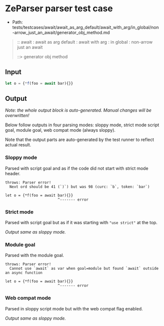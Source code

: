# ZeParser parser test case

- Path: tests/testcases/await/await_as_arg_default/await_with_arg/in_global/non-arrow_just_an_await/generator_obj_method.md

> :: await : await as arg default : await with arg : in global : non-arrow just an await
>
> ::> generator obj method

## Input

`````js
let o = {*f(foo = await bar){}}
`````

## Output

_Note: the whole output block is auto-generated. Manual changes will be overwritten!_

Below follow outputs in four parsing modes: sloppy mode, strict mode script goal, module goal, web compat mode (always sloppy).

Note that the output parts are auto-generated by the test runner to reflect actual result.

### Sloppy mode

Parsed with script goal and as if the code did not start with strict mode header.

`````
throws: Parser error!
  Next ord should be 41 (`)`) but was 98 (curc: `b`, token: `bar`)

let o = {*f(foo = await bar){}}
                        ^------- error
`````

### Strict mode

Parsed with script goal but as if it was starting with `"use strict"` at the top.

_Output same as sloppy mode._

### Module goal

Parsed with the module goal.

`````
throws: Parser error!
  Cannot use `await` as var when goal=module but found `await` outside an async function

let o = {*f(foo = await bar){}}
                        ^------- error
`````


### Web compat mode

Parsed in sloppy script mode but with the web compat flag enabled.

_Output same as sloppy mode._
